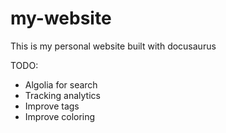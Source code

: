 # my-website

This is my personal website built with docusaurus

TODO:

- Algolia for search
- Tracking analytics
- Improve tags
- Improve coloring
